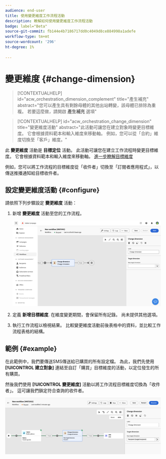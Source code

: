 ```yaml
---
audience: end-user
title: 使用變更維度工作流程活動
description: 瞭解如何使用變更維度工作流程活動
badge: label="Beta"
source-git-commit: fb144e4b7186717dd0c4049d8ce884998a1adefe
workflow-type: tm+mt
source-wordcount: '296'
ht-degree: 1%

---
```



# 變更維度 {#change-dimension}

>[!CONTEXTUALHELP]
>id="acw_orchestration_dimension_complement"
>title="產生補充"
>abstract="您可以產生具有剩餘母體的其他出站轉變，該母體已排除為重複。 若要這麼做，請開啟 **產生補充** 選項"

>[!CONTEXTUALHELP]
>id="acw_orchestration_change_dimension"
>title="變更維度活動"
>abstract="此活動可讓您在建立對象時變更目標維度。 它會根據資料範本和輸入維度來移動軸。 例如，您可以從「合約」維度切換至「客戶」維度。"

此 **變更維度** 活動是 **目標定位** 活動。 此活動可讓您在建立工作流程時變更目標維度。 它會根據資料範本和輸入維度來移動軸。 [進一步瞭解目標維度](../../audience/about-recipients.md#targeting-dimensions)

例如，您可以將工作流程的目標維度從「收件者」切換至「訂閱者應用程式」，以傳送推播通知給目標收件者。

## 設定變更維度活動 {#configure}

請依照下列步驟設定 **變更維度** 活動：

1. 新增 **變更維度** 活動至您的工作流程。

   ![](../assets/workflow-change-dimension.png)

1. 定義 **新增目標維度**. 在維度變更期間，會保留所有記錄。 尚未提供其他選項。

1. 執行工作流程以檢視結果。 比較變更維度活動前後表格中的資料，並比較工作流程表格的結構。

## 範例 {#example}

在此範例中，我們要傳送SMS傳送給已購買的所有設定檔。 為此，我們先使用 **[!UICONTROL 建立對象]** 連結至自訂「購買」目標維度的活動，以定位發生的所有購買。

然後我們使用 **[!UICONTROL 變更維度]** 活動以將工作流程目標維度切換為「收件者」。 這可讓我們鎖定符合查詢的收件者。

![](../assets/workflow-change-dimension-example.png)
